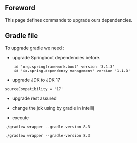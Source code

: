 ## Foreword

This page defines commande to upgrade ours dependencies.


## Gradle file
To upgrade gradle we need :

- upgrade Springboot dependencies before.
````
    id 'org.springframework.boot' version '3.1.3'
    id 'io.spring.dependency-management' version '1.1.3'
````

- upgrade JDK to JDK 17
````
sourceCompatibility = '17'

````
- upgrade rest assured
- change the jdk using by gradle in intellij

- execute

```` shell
./gradlew wrapper --gradle-version 8.3
````

```` shell
./gradlew wrapper --gradle-version 8.3
````

